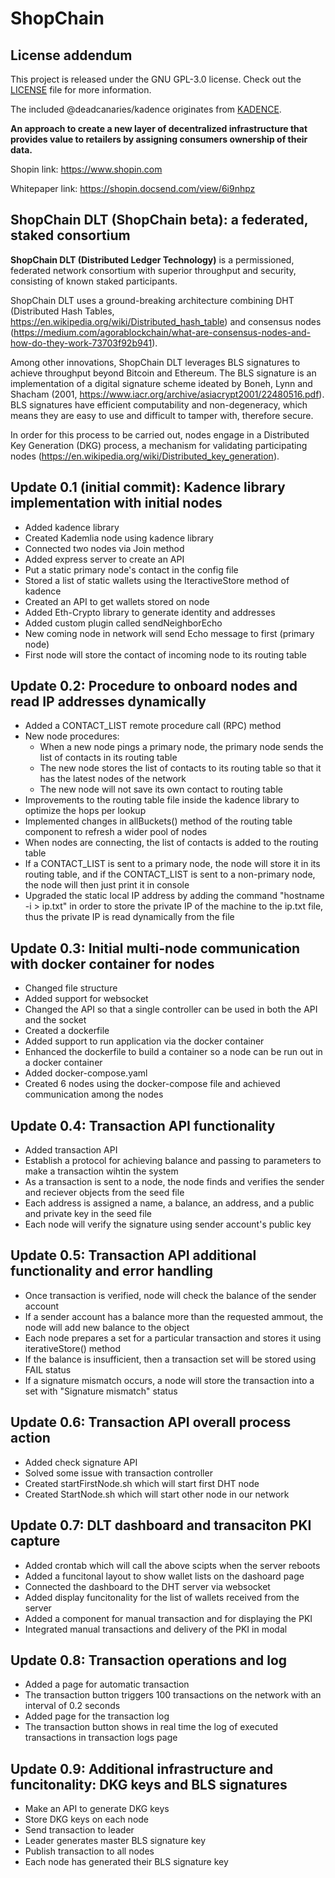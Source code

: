 # ShopChain


## License addendum
This project is released under the GNU GPL-3.0 license.
Check out the [LICENSE](LICENSE) file for more information.

The included @deadcanaries/kadence originates from [KADENCE][kadence].

[kadence]: https://gitlab.com/deadcanaries/kadence

**An approach to create a new layer of decentralized infrastructure that provides value to retailers by assigning consumers ownership of their data.**

Shopin link: https://www.shopin.com

Whitepaper link: https://shopin.docsend.com/view/6i9nhpz




## ShopChain DLT (ShopChain beta): a federated, staked consortium

**ShopChain DLT (Distributed Ledger Technology)** is a permissioned, federated network consortium with superior throughput and security, consisting of known staked participants. 

ShopChain DLT uses a ground-breaking architecture combining DHT (Distributed Hash Tables, https://en.wikipedia.org/wiki/Distributed_hash_table) and consensus nodes (https://medium.com/agorablockchain/what-are-consensus-nodes-and-how-do-they-work-73703f92b941).

Among other innovations, ShopChain DLT leverages BLS signatures to achieve throughput beyond Bitcoin and Ethereum. The BLS signature is an implementation of a digital signature scheme ideated by Boneh, Lynn and Shacham (2001, https://www.iacr.org/archive/asiacrypt2001/22480516.pdf). BLS signatures have efficient computability and non-degeneracy, which means they are easy to use and difficult to tamper with, therefore secure. 

In order for this process to be carried out, nodes engage in a Distributed Key Generation (DKG) process, a mechanism for validating participating nodes (https://en.wikipedia.org/wiki/Distributed_key_generation).




## Update 0.1 (initial commit): Kadence library implementation with initial nodes

* Added kadence library
* Created Kademlia node using kadence library
* Connected two nodes via Join method
* Added express server to create an API
* Put a static primary node's contact in the config file
* Stored a list of static wallets using the IteractiveStore method of kadence
* Created an API to get wallets stored on node
* Added Eth-Crypto library to generate identity and addresses
* Added custom plugin called sendNeighborEcho
* New coming node in network will send Echo message to first (primary node)
* First node will store the contact of incoming node to its routing table


## Update 0.2: Procedure to onboard nodes and read IP addresses dynamically

* Added a CONTACT_LIST remote procedure call (RPC) method
* New node procedures:
  * When a new node pings a primary node, the primary node sends the list of contacts in its routing table
  * The new node stores the list of contacts to its routing table so that it has the latest nodes of the network
  * The new node will not save its own contact to routing table
* Improvements to the routing table file inside the kadence library to optimize the hops per lookup
* Implemented changes in allBuckets() method of the routing table component to refresh a wider pool of nodes
* When nodes are connecting, the list of contacts is added to the routing table
* If a CONTACT_LIST is sent to a primary node, the node will store it in its routing table, and if the CONTACT_LIST is sent to a non-primary node, the node will then just print it in console
* Upgraded the static local IP address by adding the command "hostname -i > ip.txt" in order to store the private IP of the machine to the ip.txt file, thus the private IP is read dynamically from the file


## Update 0.3: Initial multi-node communication with docker container for nodes

* Changed file structure
* Added support for websocket
* Changed the API so that a single controller can be used in both the API and the socket
* Created a dockerfile
* Added support to run application via the docker container
* Enhanced the dockerfile to build a container so a node can be run out in a docker container
* Added docker-compose.yaml
* Created 6 nodes using the docker-compose file and achieved communication among the nodes


## Update 0.4: Transaction API functionality

* Added transaction API
* Establish a protocol for achieving balance and passing to parameters to make a transaction wihtin the system
* As a transaction is sent to a node, the node finds and verifies the sender and reciever objects from the seed file
* Each address is assigned a name, a balance, an address, and a public and private key in the seed file
* Each node will verify the signature using sender account's public key


## Update 0.5: Transaction API additional functionality and error handling

* Once transaction is verified, node will check the balance of the sender account
* If a sender account has a balance more than the requested ammout, the node will add new balance to the object
* Each node prepares a set for a particular transaction and stores it using iterativeStore() method
* If the balance is insufficient, then a transaction set will be stored using FAIL status
* If a signature mismatch occurs, a node will store the transaction into a set with "Signature mismatch" status


## Update 0.6: Transaction API overall process action

* Added check signature API
* Solved some issue with transaction controller
* Created startFirstNode.sh which will start first DHT node
* Created StartNode.sh which will start other node in our network


## Update 0.7: DLT dashboard and transaciton PKI capture

* Added crontab which will call the above scipts when the server reboots
* Added a funcitonal layout to show wallet lists on the dashoard page
* Connected the dashboard to the DHT server via websocket
* Added display funcitonality for the list of wallets received from the server
* Added a component for manual transaction and for displaying the PKI
* Integrated manual transactions and delivery of the PKI in modal


## Update 0.8: Transaction operations and log

* Added a page for automatic transaction
* The transaction button triggers 100 transactions on the network with an interval of 0.2 seconds
* Added page for the transaction log
* The transaction button shows in real time the log of executed transactions in transaction logs page


## Update 0.9: Additional infrastructure and funcitonality: DKG keys and BLS signatures

* Make an API to generate DKG keys
* Store DKG keys on each node
* Send transaction to leader
* Leader generates master BLS signature key
* Publish transaction to all nodes
* Each node has generated their BLS signature key
